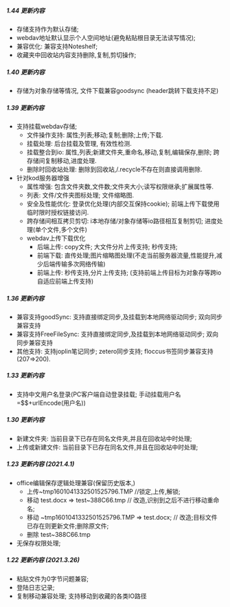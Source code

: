 
##### 1.44 更新内容
- 存储支持作为默认存储;
- webdav地址默认显示个人空间地址(避免粘贴根目录无法读写情况);
- 兼容优化: 兼容支持Noteshelf;
- 收藏夹中回收站内容支持删除,复制,剪切操作;

##### 1.40 更新内容
- 存储为对象存储等情况, 文件下载兼容goodsync (header跳转下载支持不足)

##### 1.39 更新内容
- 支持挂载webdav存储;
	- 文件操作支持: 属性;列表;移动;复制;删除;上传;下载.
	- 挂载处理: 后台挂载及管理, 有效性检测.
	- 挂载整合到io: 属性,列表;新建文件夹,重命名,移动,复制,编辑保存,删除; 跨存储间复制移动,进度处理.
	- 删除时回收站处理: 删除到回收站,/.recycle不存在则直接调用删除.
- 针对kod服务器增强
	- 属性增强: 包含文件夹数,文件数;文件夹大小;读写权限继承;扩展属性等.
	- 列表: 文件/文件夹图标处理; 文件缩略图.
	- 安全及性能优化: 登录优化处理(内部交互保持cookie); 前端上传下载使用临时限时授权链接访问.
	- 跨存储间相互拷贝剪切: i本地存储/对象存储等io路径相互复制剪切; 进度处理(单个文件,多个文件)
	- webdav上传下载优化
		- 后端上传: copy文件; 大文件分片上传支持; 秒传支持;
		- 前端下载: 直传处理;图片缩略图处理(不走当前服务器流量,性能提升,减少后端传输多次网络传输)
		- 前端上传: 秒传支持,分片上传支持; (支持前端上传目标为对象存等跨io自适应前端上传支持) 


##### 1.36 更新内容
- 兼容支持goodSync: 支持直接绑定同步,及挂载到本地网络驱动同步; 双向同步兼容支持
- 兼容支持FreeFileSync: 支持直接绑定同步,及挂载到本地网络驱动同步; 双向同步兼容支持
- 其他支持: 支持joplin笔记同步; zetero同步支持; floccus书签同步兼容支持(207=>200).

##### 1.33 更新内容
- 支持中文用户名登录(PC客户端自动登录挂载; 手动挂载用户名=$$+urlEncode(用户名))
##### 1.30 更新内容
- 新建文件夹: 当前目录下已存在同名文件夹,并且在回收站中时处理;
- 上传或新建文件: 当前目录下已存在同名文件,并且在回收站中时处理;
##### 1.23 更新内容 (2021.4.1)
- office编辑保存逻辑处理兼容(保留历史版本,)
	- 上传~tmp1601041332501525796.TMP //锁定,上传,解锁;
	- 移动 test.docx => test~388C66.tmp 				// 改造,识别到之后不进行移动重命名;
	- 移动 ~tmp1601041332501525796.TMP => test.docx; 	// 改造;目标文件已存在则更新文件;删除原文件;
	- 删除 test~388C66.tmp  
- 无保存权限处理;

##### 1.22 更新内容 (2021.3.26)
- 粘贴文件为0字节问题兼容;
- 登陆日志记录; 
- 复制移动兼容处理; 支持移动到收藏的各类IO路径